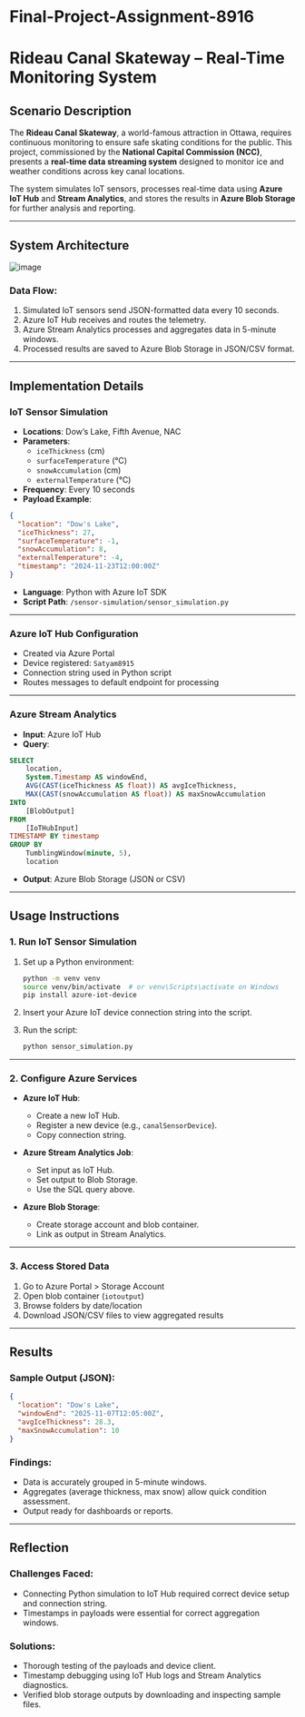 # Final-Project-Assignment-8916
# Rideau Canal Skateway – Real-Time Monitoring System

##  Scenario Description

The **Rideau Canal Skateway**, a world-famous attraction in Ottawa, requires continuous monitoring to ensure safe skating conditions for the public. This project, commissioned by the **National Capital Commission (NCC)**, presents a **real-time data streaming system** designed to monitor ice and weather conditions across key canal locations.  

The system simulates IoT sensors, processes real-time data using **Azure IoT Hub** and **Stream Analytics**, and stores the results in **Azure Blob Storage** for further analysis and reporting.

---

##  System Architecture
![image](https://github.com/user-attachments/assets/ff91f932-27e3-4dba-9aed-3d696255393a)




###  Data Flow:

1. Simulated IoT sensors send JSON-formatted data every 10 seconds.
2. Azure IoT Hub receives and routes the telemetry.
3. Azure Stream Analytics processes and aggregates data in 5-minute windows.
4. Processed results are saved to Azure Blob Storage in JSON/CSV format.

---

##  Implementation Details

###  IoT Sensor Simulation

- **Locations**: Dow’s Lake, Fifth Avenue, NAC
- **Parameters**:
  - `iceThickness` (cm)
  - `surfaceTemperature` (°C)
  - `snowAccumulation` (cm)
  - `externalTemperature` (°C)
- **Frequency**: Every 10 seconds
- **Payload Example**:
```json
{
  "location": "Dow's Lake",
  "iceThickness": 27,
  "surfaceTemperature": -1,
  "snowAccumulation": 8,
  "externalTemperature": -4,
  "timestamp": "2024-11-23T12:00:00Z"
}
```
- **Language**: Python with Azure IoT SDK
- **Script Path**: `/sensor-simulation/sensor_simulation.py`

---

###  Azure IoT Hub Configuration

- Created via Azure Portal
- Device registered: `Satyam8915`
- Connection string used in Python script
- Routes messages to default endpoint for processing

---

###  Azure Stream Analytics

- **Input**: Azure IoT Hub
- **Query**:
```sql
SELECT
    location,
    System.Timestamp AS windowEnd,
    AVG(CAST(iceThickness AS float)) AS avgIceThickness,
    MAX(CAST(snowAccumulation AS float)) AS maxSnowAccumulation
INTO
    [BlobOutput]
FROM
    [IoTHubInput]
TIMESTAMP BY timestamp
GROUP BY
    TumblingWindow(minute, 5),
    location
```

- **Output**: Azure Blob Storage (JSON or CSV)

---

##  Usage Instructions

### 1. Run IoT Sensor Simulation

1. Set up a Python environment:
   ```bash
   python -m venv venv
   source venv/bin/activate  # or venv\Scripts\activate on Windows
   pip install azure-iot-device
   ```

2. Insert your Azure IoT device connection string into the script.

3. Run the script:
   ```bash
   python sensor_simulation.py
   ```

---

### 2. Configure Azure Services

- **Azure IoT Hub**:
  - Create a new IoT Hub.
  - Register a new device (e.g., `canalSensorDevice`).
  - Copy connection string.

- **Azure Stream Analytics Job**:
  - Set input as IoT Hub.
  - Set output to Blob Storage.
  - Use the SQL query above.

- **Azure Blob Storage**:
  - Create storage account and blob container.
  - Link as output in Stream Analytics.

---

### 3. Access Stored Data

1. Go to Azure Portal > Storage Account
2. Open blob container (`iotoutput`)
3. Browse folders by date/location
4. Download JSON/CSV files to view aggregated results

---

## Results

### Sample Output (JSON):

```json
{
  "location": "Dow's Lake",
  "windowEnd": "2025-11-07T12:05:00Z",
  "avgIceThickness": 28.3,
  "maxSnowAccumulation": 10
}
```

### Findings:

- Data is accurately grouped in 5-minute windows.
- Aggregates (average thickness, max snow) allow quick condition assessment.
- Output ready for dashboards or reports.

---

## Reflection

### Challenges Faced:

- Connecting Python simulation to IoT Hub required correct device setup and connection string.
- Timestamps in payloads were essential for correct aggregation windows.

### Solutions:

- Thorough testing of the payloads and device client.
- Timestamp debugging using IoT Hub logs and Stream Analytics diagnostics.
- Verified blob storage outputs by downloading and inspecting sample files.





